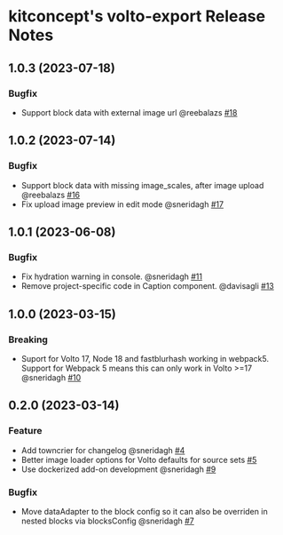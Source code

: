 # kitconcept's volto-export Release Notes

<!-- You should *NOT* be adding new change log entries to this file.
     You should create a file in the news directory instead.
     For helpful instructions, please see:
     https://6.dev-docs.plone.org/volto/developer-guidelines/contributing.html#create-a-pull-request
-->

<!-- towncrier release notes start -->

## 1.0.3 (2023-07-18)

### Bugfix

- Support block data with external image url @reebalazs [#18](https://github.com/kitconcept/volto-export/pull/18)


## 1.0.2 (2023-07-14)

### Bugfix

- Support block data with missing image_scales, after image upload @reebalazs [#16](https://github.com/kitconcept/volto-export/pull/16)
- Fix upload image preview in edit mode @sneridagh [#17](https://github.com/kitconcept/volto-export/pull/17)


## 1.0.1 (2023-06-08)

### Bugfix

- Fix hydration warning in console. @sneridagh [#11](https://github.com/kitconcept/volto-export/pull/11)
- Remove project-specific code in Caption component. @davisagli [#13](https://github.com/kitconcept/volto-export/pull/13)


## 1.0.0 (2023-03-15)

### Breaking

- Suport for Volto 17, Node 18 and fastblurhash working in webpack5. Support for Webpack 5 means this can only work in Volto >=17 @sneridagh [#10](https://github.com/kitconcept/volto-export/pull/10)


## 0.2.0 (2023-03-14)

### Feature

- Add towncrier for changelog @sneridagh [#4](https://github.com/kitconcept/volto-export/pull/4)
- Better image loader options for Volto defaults for source sets [#5](https://github.com/kitconcept/volto-export/pull/5)
- Use dockerized add-on development @sneridagh [#9](https://github.com/kitconcept/volto-export/pull/9)

### Bugfix

- Move dataAdapter to the block config so it can also be overriden in nested blocks via blocksConfig @sneridagh [#7](https://github.com/kitconcept/volto-export/pull/7)
